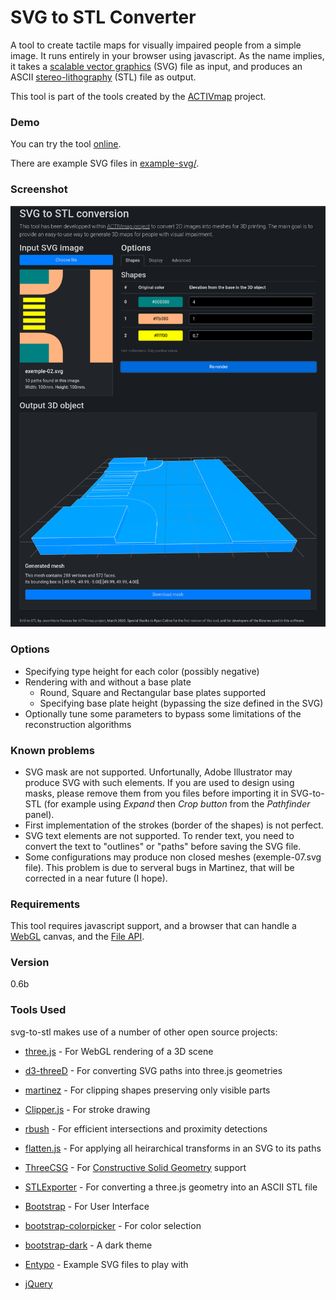 # SVG to STL Converter

A tool to create tactile maps for visually impaired people from a simple image. It runs entirely in your browser using javascript. As the name implies, it takes a [scalable vector graphics] \(SVG\) file as input, and produces an ASCII [stereo-lithography] \(STL\) file as output.

This tool is part of the tools created by the [ACTIVmap](https://activmap.limos.fr) project.

### Demo
You can try the tool [online](https://activmap.github.io/svg-to-stl/).

There are example SVG files in [example-svg/](https://github.com/ACTIVmap/svg-to-stl/tree/master/example-svg/).

### Screenshot
 ![Screenshot](https://raw.githubusercontent.com/ACTIVmap/svg-to-stl/master/screenshot.png)

### Options
  - Specifying type height for each color (possibly negative)
  - Rendering with and without a base plate
    - Round, Square and Rectangular base plates supported
    - Specifying base plate height (bypassing the size defined in the SVG)
  - Optionally tune some parameters to bypass some limitations of the reconstruction algorithms

### Known problems
  - SVG mask are not supported. Unfortunally, Adobe Illustrator may produce SVG with such elements. If you are used to design using masks, please remove them from you files before importing it in SVG-to-STL (for example using *Expand* then *Crop button* from the *Pathfinder* panel). 
  - First implementation of the strokes (border of the shapes) is not perfect.
  - SVG text elements are not supported. To render text, you need to convert the text to "outlines" or "paths" before saving the SVG file.
  - Some configurations may produce non closed meshes (exemple-07.svg file). This problem is due to serveral bugs in Martinez, that will be corrected in a near future (I hope).

### Requirements
This tool requires javascript support, and a browser that can handle a [WebGL] canvas, and the [File API].

### Version
0.6b

### Tools Used
svg-to-stl makes use of a number of other open source projects:

* [three.js] - For WebGL rendering of a 3D scene
* [d3-threeD] - For converting SVG paths into three.js geometries
* [martinez] - For clipping shapes preserving only visible parts
* [Clipper.js] - For stroke drawing
* [rbush] - For efficient intersections and proximity detections
* [flatten.js] - For applying all heirarchical transforms in an SVG to its paths
* [ThreeCSG] - For [Constructive Solid Geometry] support
* [STLExporter] - For converting a three.js geometry into an ASCII STL file
* [Bootstrap] - For User Interface
* [bootstrap-colorpicker] - For color selection
* [bootstrap-dark] - A dark theme
* [Entypo] - Example SVG files to play with
* [jQuery]


   [printing press]: <https://en.wikipedia.org/wiki/Printing_press>
   [scalable vector graphics]: <https://en.wikipedia.org/wiki/Scalable_Vector_Graphics>
   [stereo-lithography]: <https://en.wikipedia.org/wiki/STL_(file_format)>
   [hosted directly from github]: <https://rawgit.com/ryancalme/svg-to-stl/master/SVGtoSTL.html>
   [example-svg/Entypo]: </example-svg/Entypo>
   [WebGL]: <https://developer.mozilla.org/en-US/docs/Web/API/WebGL_API>
   [File API]: <http://www.w3.org/TR/FileAPI/>
   [Constructive Solid Geometry]: <https://en.wikipedia.org/wiki/Constructive_solid_geometry>
   [three.js]: <https://github.com/mrdoob/three.js>
   [d3-threeD]: <https://github.com/asutherland/d3-threeD>
   [flatten.js]: <https://github.com/jmtrivial/flatten.js>
   [ThreeCSG]: <https://github.com/chandlerprall/ThreeCSG>
   [STLExporter]: <https://gist.github.com/kjlubick/fb6ba9c51df63ba0951f>
   [Spectrum]: <https://github.com/bgrins/spectrum>
   [Entypo]: <http://www.entypo.com>
   [jQuery]: <https://jquery.com/>
   [martinez]: <https://github.com/w8r/martinez/>
   [Bootstrap]: <https://getbootstrap.com/>
   [bootstrap-colorpicker]: <https://github.com/itsjavi/bootstrap-colorpicker>
   [bootstrap-dark]: <https://github.com/ForEvolve/bootstrap-dark>
   [rbush]: <https://github.com/mourner/rbush>
   [Clipper.js]: <https://sourceforge.net/projects/jsclipper/>
   
